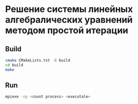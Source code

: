 # Решение системы линейных алгебралических уравнений методом простой итерации

## Build
```bash
cmake CMakeLists.txt -B build
cd build
make
```

## Run 

```bash
mpiexe -np <count process> <executale>
```